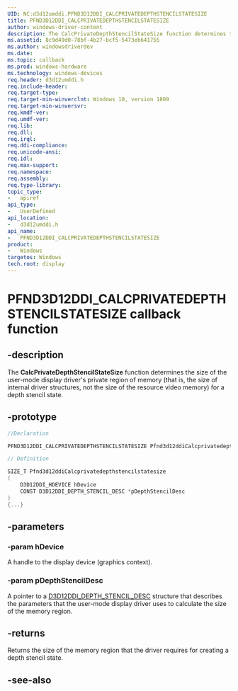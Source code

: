 ```yaml
---
UID: NC:d3d12umddi.PFND3D12DDI_CALCPRIVATEDEPTHSTENCILSTATESIZE
title: PFND3D12DDI_CALCPRIVATEDEPTHSTENCILSTATESIZE
author: windows-driver-content
description: The CalcPrivateDepthStencilStateSize function determines the size of the user-mode display driver's private region of memory for a depth stencil state.
ms.assetid: 8c9d49d0-78bf-4b27-bcf5-5473eb641755
ms.author: windowsdriverdev
ms.date: 
ms.topic: callback
ms.prod: windows-hardware
ms.technology: windows-devices
req.header: d3d12umddi.h
req.include-header:
req.target-type:
req.target-min-winverclnt: Windows 10, version 1809
req.target-min-winversvr:
req.kmdf-ver:
req.umdf-ver:
req.lib:
req.dll:
req.irql: 
req.ddi-compliance:
req.unicode-ansi:
req.idl:
req.max-support:
req.namespace:
req.assembly:
req.type-library: 
topic_type: 
-	apiref
api_type: 
-	UserDefined
api_location: 
-	d3d12umddi.h
api_name: 
-	PFND3D12DDI_CALCPRIVATEDEPTHSTENCILSTATESIZE
product:
-	Windows
targetos: Windows
tech.root: display
---
```


# PFND3D12DDI_CALCPRIVATEDEPTHSTENCILSTATESIZE callback function

## -description

The **CalcPrivateDepthStencilStateSize** function determines the size of the user-mode display driver's private region of memory (that is, the size of internal driver structures, not the size of the resource video memory) for a depth stencil state.

## -prototype

```cpp
//Declaration

PFND3D12DDI_CALCPRIVATEDEPTHSTENCILSTATESIZE Pfnd3d12ddiCalcprivatedepthstencilstatesize; 

// Definition

SIZE_T Pfnd3d12ddiCalcprivatedepthstencilstatesize 
(
	D3D12DDI_HDEVICE hDevice
	CONST D3D12DDI_DEPTH_STENCIL_DESC *pDepthStencilDesc
)
{...}

```

## -parameters

### -param hDevice

A handle to the display device (graphics context).


### -param pDepthStencilDesc

A pointer to a [D3D12DDI_DEPTH_STENCIL_DESC](ns-d3d12umddi-d3d12ddi_depth_stencil_desc.md) structure that describes the parameters that the user-mode display driver uses to calculate the size of the memory region. 

## -returns

Returns the size of the memory region that the driver requires for creating a depth stencil state.

## -see-also
